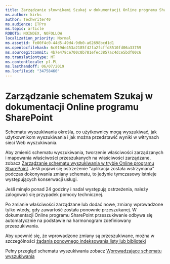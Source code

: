 ```yaml
---
title: Zarządzanie słownikami Szukaj w dokumentacji Online programu SharePoint
ms.author: kirks
author: Techwriter40
ms.audience: ITPro
ms.topic: article
ROBOTS: NOINDEX, NOFOLLOW
localization_priority: Normal
ms.assetid: fe00f4c0-44d5-49d4-9db0-a62698bcd1d1
ms.openlocfilehash: 6c019de453a2185f42fa2fcffd8510fd06a33759
ms.sourcegitcommit: 4b7e478ce700c0b781efec3857ac4dce5bdf00c6
ms.translationtype: MT
ms.contentlocale: pl-PL
ms.lasthandoff: 06/07/2019
ms.locfileid: "34758460"
---
```

# <a name="manage-search-schema-in-sharepoint-online"></a>Zarządzanie schematem Szukaj w dokumentacji Online programu SharePoint

Schematu wyszukiwania określa, co użytkownicy mogą wyszukiwać, jak użytkownikom wyszukiwania i jak można przedstawić wyniki w witrynach sieci Web wyszukiwania. 

Aby zmienić schematu wyszukiwania, tworzenie właściwości zarządzanych i mapowania właściwości przeszukanych na właściwości zarządzane, zobacz [Zarządzanie schematu wyszukiwania w trybie Online programu SharePoint](https://docs.microsoft.com/sharepoint/manage-search-schema). Jeśli pojawi się ostrzeżenie "aplikacja została wstrzymana" podczas dokonywania zmiany schematu, to jedynie tymczasowy istnieje występujących konserwacji usługi. 

Jeśli minęło ponad 24 godziny i nadal występują ostrzeżenia, należy zalogować się przypadek pomocy technicznej.

Po zmianie właściwości zarządzane lub dodać nowe, zmiany wprowadzone tylko wtedy, gdy zawartość została ponownie przeszukanej. W dokumentacji Online programu SharePoint przeszukiwanie odbywa się automatycznie na podstawie na harmonogram zdefiniowany przeszukiwania.

Aby upewnić się, że wprowadzone zmiany są przeszukiwane, można w szczególności [żądania ponownego indeksowania listy lub biblioteki](https://docs.microsoft.com/sharepoint/manage-search-schema#request-re-indexing-of-a-document-library-or-list) 

Pełny przegląd schematu wyszukiwania zobacz [Wprowadzające schematu wyszukiwania](https://blogs.technet.microsoft.com/tothesharepoint/2012/11/25/introducing-search-schema-for-sharepoint-2013/) 

